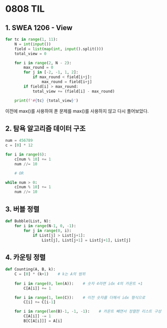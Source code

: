 # 0808 TIL

## 1. SWEA 1206 - View

```python
for tc in range(1, 11):
    N = int(input())
    field = list(map(int, input().split()))
    total_view = 0

    for i in range(2, N - 2):
        max_round = 0
        for j in [-2, -1, 1, 2]:
            if max_round < field[i+j]:
                max_round = field[i+j]
        if field[i] > max_round:
            total_view += (field[i] - max_round)

    print(f'#{tc} {total_view}')
```

이전에 max()를 사용하여 푼 문제를 max()를 사용하지 않고 다시 풀어보았다.

## 2. 탐욕 알고리즘 데이터 구조

```python
num = 456789
c = [0] * 12

for i in range(6):
    c[num % 10] += 1
    num //= 10

    # OR

while num > 0:
    c[num % 10] += 1
    num //= 10
```

## 3. 버블 정렬

```python
def Bubble(List, N):
    for i in range(N-1, 0, -1):
        for j in range(0, i):
            if List[j] > List[j+1]:
                List[j], List[j+1] = List[j+1], List[j]
```

## 4. 카운팅 정렬

```python
def Counting(A, B, k):
    C = [0] * (k+1)    # k는 A의 범위 
    
    for i in range(0, len(A)):    # 숫자 4라면 idx 4의 카운트 +1 
        C[A[i]] += 1

    for i in range(1, len(C)):    # 이전 숫자를 더해서 idx 형식으로 
        C[i] += C[i-1]

    for i in range(len(B)-1, -1, -1):    # 카운트 빼면서 정렬한 리스트 구성 
        C[A[i]] -= 1
        B[C[A[i]]] = A[i]

```
